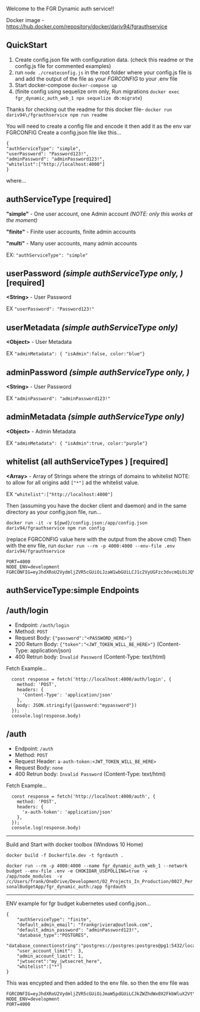 Welcome to the FGR Dynamic auth service!!

Docker image - https://hub.docker.com/repository/docker/dariv94/fgrauthservice

QuickStart
---
1. Create config.json file with configuration data. (check this readme or the config.js file for commented examples)
2. run `node ./createconfig.js` in the root folder where your config.js file is and add the output of the file as your *FGRCONFIG* to your .env file
3. Start docker-compose `docker-compose up`
4. (finite config using sequelize orm only, Run migrations `docker exec fgr_dynamic_auth_web_1 npx sequelize db:migrate`)


Thanks for checking out the readme for this docker file-  `docker run dariv94\/fgrauthservice npm run readme`

You will need to create a config file and encode it then add it as the env var FGRCONFIG
Create a config.json file like this...

```
{ 
"authServiceType": "simple", 
"userPassword": "Password123!",
"adminPassword": "adminPassword123!",
"whitelist":["http://localhost:4000"]
}
```



 where...
    
authServiceType [required]
---
__"simple"__ - One user account, one Admin account  _(NOTE: only this works at the moment)_

__"finite"__ - Finite user accounts, finite admin accounts

__"multi"__ - Many user accounts, many admin accounts

EX: `"authServiceType": "simple"`

userPassword _(simple authServiceType only, )_ [required]
---
 __\<String\>__ - User Password
 
EX `"userPassword": "Password123!"`

 userMetadata _(simple authServiceType only)_ 
---
 __\<Object\>__ - User Metadata
 
EX `"adminMetadata": { "isAdmin":false, color:"blue"}`

adminPassword _(simple authServiceType only, )_
---
 __\<String\>__ - User Password
 
EX `"adminPassword": "adminPassword123!"`

 adminMetadata _(simple authServiceType only)_ 
---
 __\<Object\>__ - Admin Metadata
 
EX `"adminMetadata": { "isAdmin":true, color:"purple"}`

whitelist (all authServiceTypes ) [required]
---
 __\<Array\>__ - Array of Strings where the strings of domains to whitelist 
 NOTE: to allow for all origins add `["*"]` ad the whitelist value.
 
EX `"whitelist":["http://localhost:4000"]`

Then (assuming you have the docker client and daemon) and in the same directory as your config.json file, run... 

`docker run -it -v ${pwd}/config.json:/app/config.json dariv94/fgrauthservice npm run config`

(replace FGRCONFIG value here with the output from the above cmd) 
Then with the env file, run `docker run --rm -p 4000:4000 --env-file .env dariv94/fgrauthservice`
```
PORT=4000
NODE_ENV=development
FGRCONFIG=eyJhdXRoU2VydmljZVR5cGUiOiJzaW1wbGUiLCJ1c2VyUGFzc3dvcmQiOiJQYXNzd29yZDEiLCJ1c2VyTWV0YWRhdGEiOnsiaXNBZG1pbiI6ZmFsc2UsImNvbG9yIjoiYmx1ZSJ9LCJhZG1pblBhc3N3b3JkIjoiYWRtaW4xIiwiYWRtaW5NZXRhZGF0YSI6eyJpc0FkbWluIjp0cnVlLCJjb2xvciI6InB1cnBsZSJ9LCJ3aGl0ZWxpc3QiOlsiaHR0cDovL2xvY2FsaG9zdDo0MDAwIl19
```

authServiceType:simple  Endpoints
---

/auth/login
----
- Endpoint: `/auth/login`
- Method: `POST`
- Request Body: `{"password":"<PASSWORD_HERE>"}`
- 200 Return Body: `{"token":"<JWT_TOKEN_WILL_BE_HERE>"}` (Content-Type: application/json)
- 400 Retrun body: `Invalid Password`  (Content-Type: text/html)

Fetch Example...
```
  const response = fetch('http://localhost:4000/auth/login', {
    method: 'POST',
    headers: {
      'Content-Type': 'application/json'
    },
    body: JSON.stringify({password:"mypassword"})
  });
  console.log(response.body)
```

/auth
----
- Endpoint: `/auth`
- Method: `POST`
- Request Header: `a-auth-token:<JWT_TOKEN_WILL_BE_HERE>`
- Request Body: `none`
- 400 Retrun body: `Invalid Password`  (Content-Type: text/html)

Fetch Example...
```
  const response = fetch('http://localhost:4000/auth', {
    method: 'POST',
    headers: {
      'x-auth-token': 'application/json'
    },
  });
  console.log(response.body)
```

----
Build and Start with docker toolbox (Windows 10 Home)

`docker build -f Dockerfile.dev -t fgrdauth .`

`docker run --rm -p 4000:4000 --name fgr_dynamic_auth_web_1 --network budget --env-file .env -e CHOKIDAR_USEPOLLING=true -v /app/node_modules  -v /c/Users/frank/OneDrive/Development/02_Projects_In_Production/0027_PersonalBudgetApp/fgr_dynamic_auth:/app fgrdauth`

---
ENV example for fgr budget kubernetes used config.json...
```
{ 
    "authServiceType": "finite", 
    "default_admin_email": "frankgriviera@outlook.com",
    "default_admin_password": "adminPassword123!",
    "database_type":"POSTGRES",
    "database_connectionstring":"postgres://postgres:postgres@pg1:5432/local_fgr_budget",
    "user_account_limit":  3,
    "admin_account_limit": 1,
    "jwtsecret":"my_jwtsecret_here",
    "whitelist":["*"]
}
```
This was encypted and then added to the env file. so then the env file was 
```
FGRCONFIG=eyJhdXRoU2VydmljZVR5cGUiOiJmaW5pdGUiLCJkZWZhdWx0X2FkbWluX2VtYWlsIjoiZnJhbmtncml2aWVyYUBvdXRsb29rLmNvbSIsImRlZmF1bHRfYWRtaW5fcGFzc3dvcmQiOiJhZG1pblBhc3N3b3JkMTIzISIsImRhdGFiYXNlX3R5cGUiOiJQT1NUR1JFUyIsImRhdGFiYXNlX2Nvbm5lY3Rpb25zdHJpbmciOiJwb3N0Z3JlczovL3Bvc3RncmVzOnBvc3RncmVzQHBnMTo1NDMyL2xvY2FsX2Zncl9idWRnZXQiLCJ1c2VyX2FjY291bnRfbGltaXQiOjMsImFkbWluX2FjY291bnRfbGltaXQiOjEsImp3dHNlY3JldCI6ImZncmFiYzEyMyIsIndoaXRlbGlzdCI6WyIqIl19
NODE_ENV=development
PORT=4000
```